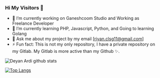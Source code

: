 ### Hi My Visitors 👋 
- 🔭 I’m currently working on Ganeshcoom Studio and Working as Freelance Developer
- 🌱 I’m currently learning PHP, Javascript, Python, and Going to learning Golang
- 💬 Ask me about my project by my email [riyan.clsg11@gmail.com]
- ⚡ Fun fact: This is not my only repository, I have a private repository on my Gitlab. My Gitlab is more active than my Github ✨. 

![Deyan Ardi github stats](https://github-readme-stats.vercel.app/api?username=deyan-ardi)

[![Top Langs](https://github-readme-stats.vercel.app/api/top-langs/?username=deyan-ardi)](https://github.com/deyan-ardi/github-readme-stats)
